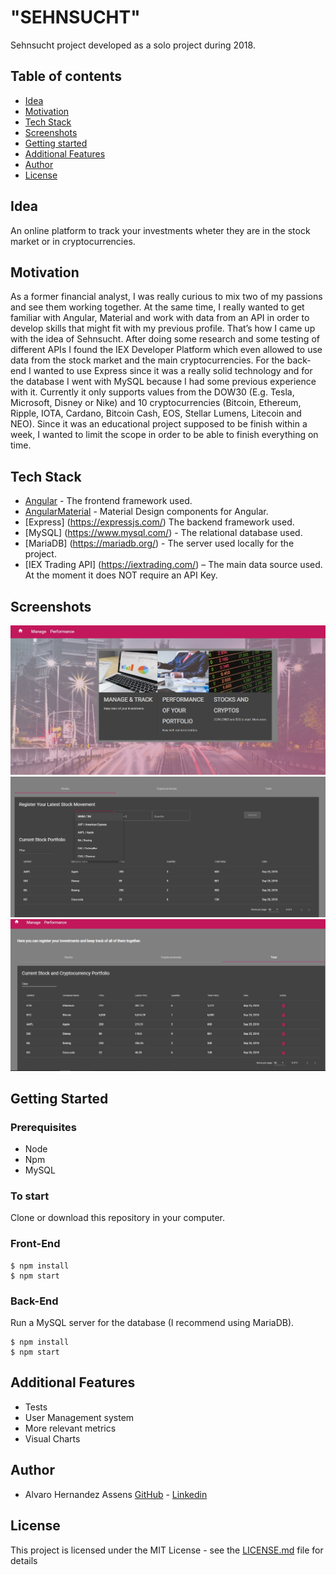 # "SEHNSUCHT"
Sehnsucht project developed as a solo project during 2018.

## Table of contents
* [Idea](#idea)
* [Motivation](#motivation)
* [Tech Stack](#tech-stack)
* [Screenshots](#screenshots)
* [Getting started](#getting-started)
* [Additional Features](#additional-features)
* [Author](#author)
* [License](#license)

## Idea
An online platform to track your investments wheter they are in the stock market or in cryptocurrencies.

## Motivation
As a former financial analyst, I was really curious to mix two of my passions and see them working together. At the same time, I really wanted to get familiar with Angular, Material and work with data from an API in order to develop skills that might fit with my previous profile.
That’s how I came up with the idea of Sehnsucht.  After doing some research and some testing of different APIs I found the IEX Developer Platform which even allowed to use data from the stock market and the main cryptocurrencies.
For the back-end I wanted to use Express since it was a really solid technology and for the database I went with MySQL because I had some previous experience with it.
Currently it only supports values from the DOW30 (E.g. Tesla, Microsoft, Disney or Nike) and 10 cryptocurrencies (Bitcoin, Ethereum, Ripple, IOTA, Cardano, Bitcoin Cash, EOS, Stellar Lumens, Litecoin and NEO).
Since it was an educational project supposed to be finish within a week, I wanted to  limit the scope in order to be able to finish everything on time.

## Tech Stack
* [Angular]( https://angular.io/) - The frontend framework used.
* [AngularMaterial]( https://material.angular.io/) - Material Design components for Angular.
* [Express] (https://expressjs.com/) The backend framework used.
* [MySQL] (https://www.mysql.com/) - The relational database used.
* [MariaDB] (https://mariadb.org/) - The server used locally for the project.
* [IEX Trading API] (https://iextrading.com/) – The main data source used. At the moment it does NOT require an API Key.

## Screenshots
![landing page](https://github.com/alvaroha1/sehnsucht/blob/master/assets/screenshot1.JPG)
![adding stocks to our portfolio](https://github.com/alvaroha1/sehnsucht/blob/master/assets/screenshot2.JPG)
![reviewing our current investments](https://github.com/alvaroha1/sehnsucht/blob/master/assets/screenshot3.JPG)

## Getting Started
### Prerequisites
* Node
* Npm
* MySQL 

### To start
Clone or download this repository in your computer.

### Front-End
```
$ npm install
$ npm start
```
### Back-End
Run a MySQL server for the database (I recommend using MariaDB).
```
$ npm install
$ npm start
```

## Additional Features
* Tests
* User Management system
* More relevant metrics
* Visual Charts 

## Author
* Alvaro Hernandez Assens [GitHub](https://github.com/alvaroha1) - [Linkedin](https://www.linkedin.com/in/alvaroha/)

## License
This project is licensed under the MIT License - see the [LICENSE.md](https://github.com/marcoantonioghiani01/xest-client/blob/master/LICENSE) file for details
